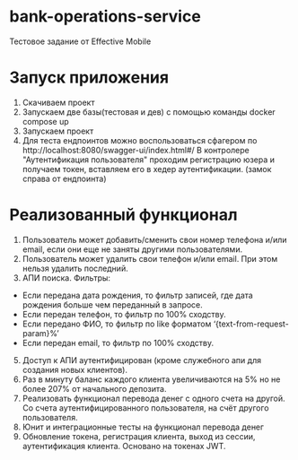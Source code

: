 # bank-operations-service
Тестовое задание от Effective Mobile

# Запуск приложения
1. Скачиваем проект
2. Запускаем две базы(тестовая и дев) с помощью команды docker compose up
3. Запускаем проект
4. Для теста ендпоинтов можно воспользоваться сфагером по http://localhost:8080/swagger-ui/index.html#/
В контролере "Аутентификация пользователя" проходим регистрацию юзера и получаем токен, вставляем его в хедер аутентификации. (замок справа от ендпоинта)

# Реализованный функционал
1. Пользователь может добавить/сменить свои номер телефона и/или email, если они еще не заняты другими пользователями.
2. Пользователь может удалить свои телефон и/или email. При этом нельзя удалить последний.
4. АПИ поиска. Фильтры:
- Если передана дата рождения, то фильтр записей, где дата рождения больше чем переданный в запросе.
- Если передан телефон, то фильтр по 100% сходству.
- Если передано ФИО, то фильтр по like форматом ‘{text-from-request-param}%’
- Если передан email, то фильтр по 100% сходству. 
5. Доступ к АПИ аутентифицирован (кроме служебного апи для создания новых клиентов).
6. Раз в минуту баланс каждого клиента увеличиваются на 5% но не более 207% от начального депозита.
7. Реализовать функционал перевода денег с одного счета на другой. Со счета аутентифицированного пользователя, на счёт другого пользователя.
8. Юнит и интеграционные тесты на функционал перевода денег
9. Обновление токена, регистрация клиента, выход из сессии, аутентификация клиента. Основано на токенах JWT. 

